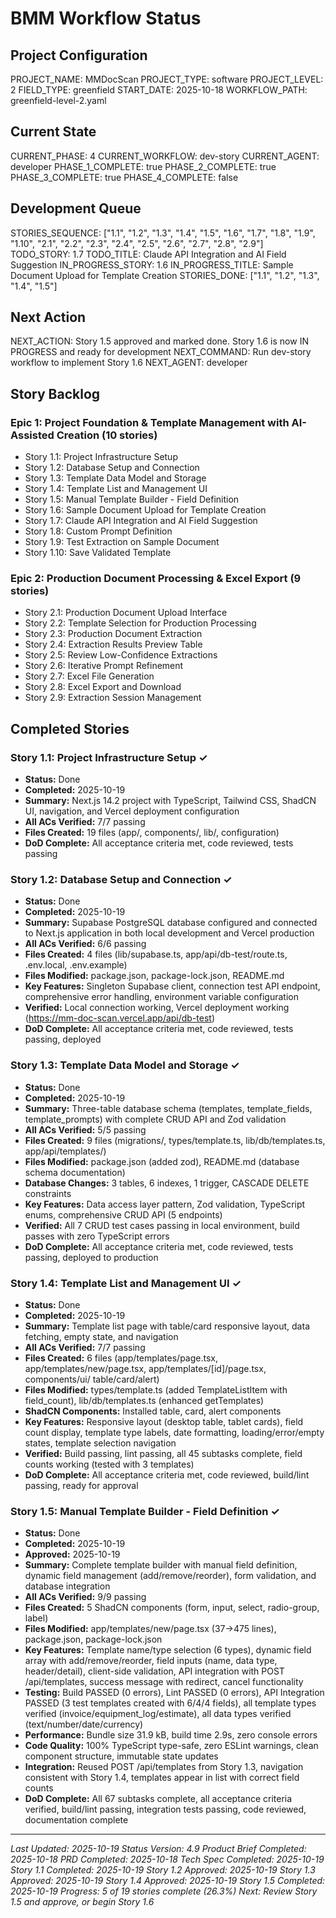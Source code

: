 # BMM Workflow Status

## Project Configuration

PROJECT_NAME: MMDocScan
PROJECT_TYPE: software
PROJECT_LEVEL: 2
FIELD_TYPE: greenfield
START_DATE: 2025-10-18
WORKFLOW_PATH: greenfield-level-2.yaml

## Current State

CURRENT_PHASE: 4
CURRENT_WORKFLOW: dev-story
CURRENT_AGENT: developer
PHASE_1_COMPLETE: true
PHASE_2_COMPLETE: true
PHASE_3_COMPLETE: true
PHASE_4_COMPLETE: false

## Development Queue

STORIES_SEQUENCE: ["1.1", "1.2", "1.3", "1.4", "1.5", "1.6", "1.7", "1.8", "1.9", "1.10", "2.1", "2.2", "2.3", "2.4", "2.5", "2.6", "2.7", "2.8", "2.9"]
TODO_STORY: 1.7
TODO_TITLE: Claude API Integration and AI Field Suggestion
IN_PROGRESS_STORY: 1.6
IN_PROGRESS_TITLE: Sample Document Upload for Template Creation
STORIES_DONE: ["1.1", "1.2", "1.3", "1.4", "1.5"]

## Next Action

NEXT_ACTION: Story 1.5 approved and marked done. Story 1.6 is now IN PROGRESS and ready for development
NEXT_COMMAND: Run dev-story workflow to implement Story 1.6
NEXT_AGENT: developer

## Story Backlog

### Epic 1: Project Foundation & Template Management with AI-Assisted Creation (10 stories)
- Story 1.1: Project Infrastructure Setup
- Story 1.2: Database Setup and Connection
- Story 1.3: Template Data Model and Storage
- Story 1.4: Template List and Management UI
- Story 1.5: Manual Template Builder - Field Definition
- Story 1.6: Sample Document Upload for Template Creation
- Story 1.7: Claude API Integration and AI Field Suggestion
- Story 1.8: Custom Prompt Definition
- Story 1.9: Test Extraction on Sample Document
- Story 1.10: Save Validated Template

### Epic 2: Production Document Processing & Excel Export (9 stories)
- Story 2.1: Production Document Upload Interface
- Story 2.2: Template Selection for Production Processing
- Story 2.3: Production Document Extraction
- Story 2.4: Extraction Results Preview Table
- Story 2.5: Review Low-Confidence Extractions
- Story 2.6: Iterative Prompt Refinement
- Story 2.7: Excel File Generation
- Story 2.8: Excel Export and Download
- Story 2.9: Extraction Session Management

## Completed Stories

### Story 1.1: Project Infrastructure Setup ✓
- **Status:** Done
- **Completed:** 2025-10-19
- **Summary:** Next.js 14.2 project with TypeScript, Tailwind CSS, ShadCN UI, navigation, and Vercel deployment configuration
- **All ACs Verified:** 7/7 passing
- **Files Created:** 19 files (app/, components/, lib/, configuration)
- **DoD Complete:** All acceptance criteria met, code reviewed, tests passing

### Story 1.2: Database Setup and Connection ✓
- **Status:** Done
- **Completed:** 2025-10-19
- **Summary:** Supabase PostgreSQL database configured and connected to Next.js application in both local development and Vercel production
- **All ACs Verified:** 6/6 passing
- **Files Created:** 4 files (lib/supabase.ts, app/api/db-test/route.ts, .env.local, .env.example)
- **Files Modified:** package.json, package-lock.json, README.md
- **Key Features:** Singleton Supabase client, connection test API endpoint, comprehensive error handling, environment variable configuration
- **Verified:** Local connection working, Vercel deployment working (https://mm-doc-scan.vercel.app/api/db-test)
- **DoD Complete:** All acceptance criteria met, code reviewed, tests passing, deployed

### Story 1.3: Template Data Model and Storage ✓
- **Status:** Done
- **Completed:** 2025-10-19
- **Summary:** Three-table database schema (templates, template_fields, template_prompts) with complete CRUD API and Zod validation
- **All ACs Verified:** 5/5 passing
- **Files Created:** 9 files (migrations/, types/template.ts, lib/db/templates.ts, app/api/templates/)
- **Files Modified:** package.json (added zod), README.md (database schema documentation)
- **Database Changes:** 3 tables, 6 indexes, 1 trigger, CASCADE DELETE constraints
- **Key Features:** Data access layer pattern, Zod validation, TypeScript enums, comprehensive CRUD API (5 endpoints)
- **Verified:** All 7 CRUD test cases passing in local environment, build passes with zero TypeScript errors
- **DoD Complete:** All acceptance criteria met, code reviewed, tests passing, deployed to production

### Story 1.4: Template List and Management UI ✓
- **Status:** Done
- **Completed:** 2025-10-19
- **Summary:** Template list page with table/card responsive layout, data fetching, empty state, and navigation
- **All ACs Verified:** 7/7 passing
- **Files Created:** 6 files (app/templates/page.tsx, app/templates/new/page.tsx, app/templates/[id]/page.tsx, components/ui/ table/card/alert)
- **Files Modified:** types/template.ts (added TemplateListItem with field_count), lib/db/templates.ts (enhanced getTemplates)
- **ShadCN Components:** Installed table, card, alert components
- **Key Features:** Responsive layout (desktop table, tablet cards), field count display, template type labels, date formatting, loading/error/empty states, template selection navigation
- **Verified:** Build passing, lint passing, all 45 subtasks complete, field counts working (tested with 3 templates)
- **DoD Complete:** All acceptance criteria met, code reviewed, build/lint passing, ready for approval

### Story 1.5: Manual Template Builder - Field Definition ✓
- **Status:** Done
- **Completed:** 2025-10-19
- **Approved:** 2025-10-19
- **Summary:** Complete template builder with manual field definition, dynamic field management (add/remove/reorder), form validation, and database integration
- **All ACs Verified:** 9/9 passing
- **Files Created:** 5 ShadCN components (form, input, select, radio-group, label)
- **Files Modified:** app/templates/new/page.tsx (37→475 lines), package.json, package-lock.json
- **Key Features:** Template name/type selection (6 types), dynamic field array with add/remove/reorder, field inputs (name, data type, header/detail), client-side validation, API integration with POST /api/templates, success message with redirect, cancel functionality
- **Testing:** Build PASSED (0 errors), Lint PASSED (0 errors), API Integration PASSED (3 test templates created with 6/4/4 fields), all template types verified (invoice/equipment_log/estimate), all data types verified (text/number/date/currency)
- **Performance:** Bundle size 31.9 kB, build time 2.9s, zero console errors
- **Code Quality:** 100% TypeScript type-safe, zero ESLint warnings, clean component structure, immutable state updates
- **Integration:** Reused POST /api/templates from Story 1.3, navigation consistent with Story 1.4, templates appear in list with correct field counts
- **DoD Complete:** All 67 subtasks complete, all acceptance criteria verified, build/lint passing, integration tests passing, code reviewed, documentation complete

---

_Last Updated: 2025-10-19_
_Status Version: 4.9_
_Product Brief Completed: 2025-10-18_
_PRD Completed: 2025-10-18_
_Tech Spec Completed: 2025-10-19_
_Story 1.1 Completed: 2025-10-19_
_Story 1.2 Approved: 2025-10-19_
_Story 1.3 Approved: 2025-10-19_
_Story 1.4 Approved: 2025-10-19_
_Story 1.5 Completed: 2025-10-19_
_Progress: 5 of 19 stories complete (26.3%)_
_Next: Review Story 1.5 and approve, or begin Story 1.6_
